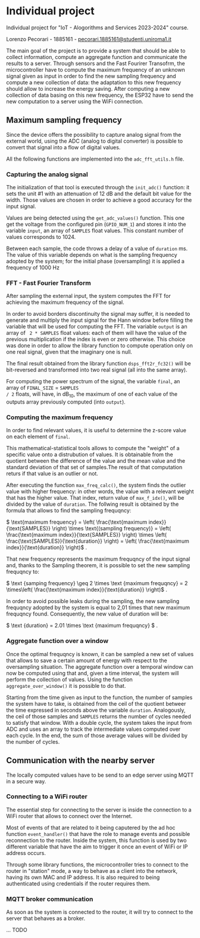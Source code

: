 # Individual project #
Individual project for "IoT - Alogorithms and Services 2023-2024" course.

Lorenzo Pecorari - 1885161 - pecorari.1885161@studenti.uniroma1.it

The main goal of the project is to provide a system that should be able to collect information, compute an aggregate function and communicate the results to a server. Through sensors and the Fast Fourirer Transofrm, the microcontroller have to compute the maximum frequency of an unknown signal given as input in order to find the new sampling frequency and compute a new collection of data: the adaptation to this new frequency should allow to increase the energy saving. After computing a new collection of data basing on this new frequency, the ESP32 have to send the new computation to a server using the WiFi connection.

## Maximum sampling frequency
Since the device offers the possibility to capture analog signal from the external world, using the ADC (analog to digital converter) is possible to convert that signal into a flow of digital values. 

All the following functions are implemented into the <code>adc_fft_utils.h</code> file.

### Capturing the analog signal
The initialization of that tool is executed through the <code>init_adc()</code> function: it sets the unit #1 with an attenuation of 12 dB and the default bit value for the width. Those values are chosen in order to achieve a good accuracy for the input signal. 

Values are being detected using the <code>get_adc_values()</code> function. This one get the voltage from the configured pin (<code>GPIO_NUM_1</code>) and stores it into the variable <code>input</code>, an array of <code>SAMPLES</code> float values. This constant number of values corresponds to 1024.

Between each sample, the code throws a delay of a value of <code>duration</code> ms. The value of this variable depends on what is the sampling frequency adopted by the system; for the initial phase (oversampling) it is applied a frequency of 1000 Hz

### FFT - Fast Fourier Transform
After sampling the external input, the system computes the FFT for achieving the maximum frequency of the signal. 

In order to avoid borders discontinuity the signal may suffer, it is needed to generate and multiply the input signal for the Hann window before filling the variable that will be used for computing the FFT. The variable <code>output</code> is an array of <code> 2 * SAMPLES</code> float values: each of them will have the value of the previous multiplication if the index is even or zero otherwise. This choice was done in order to allow the library function to compute operation only on one real signal, given that the imaginary one is null.

The final result obtained from the library function <code>dsps_fft2r_fc32()</code> will be bit-reversed and transformed into two real signal (all into the same array).

For computing the power spectrum of the signal, the variable <code>final</code>, an array of <code>FINAL_SIZE</code> = <code>SAMPLES / 2</code> floats, will have, in dB<sub>10</sub>, the maximum of one of each value of the outputs array previously computed (into <code>output</code>).

### Computing the maximum frequency
In order to find relevant values, it is useful to determine the z-score value on each element of <code>final</code>. 

This mathematical-statistical tools allows to compute the "weight" of a specific value onto a distrubution of values. It is obtainable from the quotient between the difference of the value and the mean value and the standard deviation of that set of samples.The result of that computation returs if that value is an outlier or not.

After executing the function <code>max_freq_calc()</code>, the system finds the outlier value with higher frequency: in other words, the value with a relevant weight that has the higher value. That index, return value of <code>max_f_idx()</code>, will be divided by the value of <code>duration</code>.
 The follwing result is obtained by the formula that allows to find the sampling frequqncy:<br>

 $ \text{maximum frequency} = \left( \frac{\text{maximum index}}{\text{SAMPLES}} \right) \times \text{(sampling frequency)} = \left( \frac{\text{maximum index}}{\text{SAMPLES}} \right) \times \left( \frac{\text{SAMPLES}}{\text{duration}} \right) = \left( \frac{\text{maximum index}}{\text{duration}} \right)$ .

 That new frequency represents the maximum frequqncy of the input signal and, thanks to the Sampling theorem, it is possible to set the new sampling frequqncy to: <br>

$ \text {samping frequency} \geq 2 \times \text {maximum frequqncy}  = 2 \times\left( \frac{\text{maximum index}}{\text{duration}} \right)$ .

In order to avoid possible leaks during the sampling, the new sampling frequqncy adopted by the system is equal to 2,01 times that new maximum frequqncy found. Consequently, the new value of duration will be: <br>

$ \text {duration} = 2.01 \times \text {maximum frequqncy} $ .

### Aggregate function over a window
Once the optimal frequqncy is known, it can be sampled a new set of values that allows to save a certain amount of energy with respect to the oversampling situation. The aggregate function over a temporal window can now be computed using that and, given a time interval, the system will perform the collection of values. Using the function <code>aggregate_over_window()</code> it is possible to do that.

Starting from the time given as input to the function, the number of samples the system have to take, is obtained from the ceil of the quotient betweer the time expressed in seconds above the variable <code>duration</code>. Analogously, the ceil of those samples and <code>SAMPLES</code> returns the number of cycles needed to satisfy that window. With a double cycle, the system takes the input from ADC and uses an array to track the intermediate values computed over each cycle. In the end, the sum of those average values will be divided by the number of cycles.

## Communication with the nearby server

The locally computed values have to be send to an edge server using MQTT in a secure way.

### Connecting to a WiFi router
The essential step for connecting to the server is inside the connection to a WiFi router that allows to connect over the Internet.

Most of events of that are related to it being caputered by the ad hoc function <code>event_handler()</code> that have the role to manage events and possible reconnection to the router. Inside the system, this function is used by two different variable that have the aim to trigger it once an event of WiFi or IP address occurs.

Through some library functions, the microcontroller tries to connect to the router in "station" mode, a way to behave as a client into the network, having its own MAC and IP address. It is also required to being authenticated using credentials if the router requires them.

### MQTT broker communication

As soon as the system is connected to the router, it will try to connect to the server that behaves as a broker. 

... TODO
